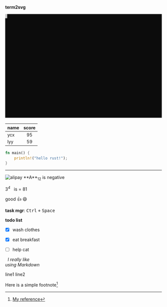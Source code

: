 **term2svg**

![term2svg](/t2s2.svg)

|name|score|
|:---|:---:|
|ycx|95|
|lyy|59|


```rust
fn main() {
	println!("hello rust!");
}
```
<hr>

<img src="https://ycx.life/img/wallet.jpg" alt="alipay"/>
**A**<sub>12</sub> is negative

3<sup>*4*</sup>&nbsp;&nbsp;&nbsp;is = 81

good :+1: :smile:

**task mgr**: <kbd>Ctrl</kbd>&nbsp;<kbd>+</kbd>&nbsp;<kbd>Space</kbd>

**todo list**
- [x] wash clothes
- [x] eat breakfast
- [ ] help cat


&nbsp;&nbsp;*I really like<br>
using Markdown*

line1
line2

Here is a simple footnote[^1]

[^1]: [My reference](https://www.wikipedia.org)
